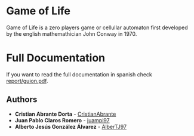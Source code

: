 # Game of Life
Game of Life is a zero players game or cellullar automaton first developed by the english mathemathician John Conway in 1970.

# Full Documentation
If you want to read the full documentation in spanish check [report/guion.pdf](report/guion.pdf).

## Authors

* **Cristian Abrante Dorta** - [CristianAbrante](https://github.com/CristianAbrante)
* **Juan Pablo Claros Romero** - [juampi97](https://github.com/juampi97)
* **Alberto Jesús González Álvarez** - [AlberTJ97](https://github.com/AlberTJ97)